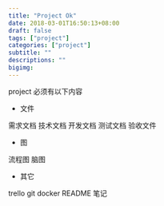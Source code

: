 ```yaml
---
title: "Project Ok"
date: 2018-03-01T16:50:13+08:00
draft: false
tags: ["project"]
categories: ["project"]
subtitle: ""
descriptions: ""
bigimg:
---
```


project 必须有以下内容

* 文件

需求文档
技术文档
开发文档
测试文档
验收文件

* 图

流程图
脑图

* 其它

trello
git
docker
README
笔记